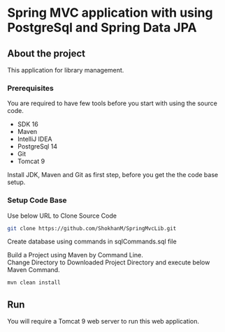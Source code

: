# Spring MVC application with using PostgreSql and Spring Data JPA

## About the project
This application for library management.


### Prerequisites

You are required to have few tools before you start with using the source code.
- SDK 16
- Maven
- IntelliJ IDEA
- PostgreSql 14
- Git
- Tomcat 9

Install JDK, Maven and Git as first step, before you get the the code base setup.

### Setup Code Base

Use below URL to Clone Source Code

```sh
git clone https://github.com/ShokhanM/SpringMvcLib.git
```

Сreate database using commands in sqlCommands.sql file <br>

Build a Project using Maven by Command Line.<br>
Change Directory to Downloaded Project Directory and execute below Maven Command.

```sh
mvn clean install
```



## Run

You will require a Tomcat 9 web server to run this web application.


